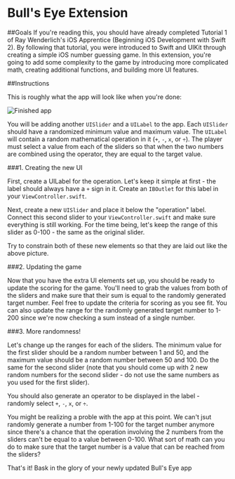 # Bull's Eye Extension

##Goals
If you're reading this, you should have already completed Tutorial 1 of Ray Wenderlich's iOS Apprentice (Beginning iOS Development with Swift 2). By following that tutorial, you were introduced to Swift and UIKit through creating a simple iOS number guessing game. In this extension, you're going to add some complexity to the game by introducing more complicated math, creating additional functions, and building more UI features.

##Instructions

This is roughly what the app will look like when you're done:

![Finished app](http://i.imgur.com/vNhhXnm.png "Finished app")

You will be adding another `UISlider` and a `UILabel` to the app. Each `UISlider` should have a randomized minimum value and maximum value. The `UILabel` will contain a random mathematical operation in it (`+`, `-`, `x`, or `÷`). The player must select a value from each of the sliders so that when the two numbers are combined using the operator, they are equal to the target value.

###1. Creating the new UI

First, create a UILabel for the operation. Let's keep it simple at first - the label should always have a `+` sign in it. Create an `IBOutlet` for this label in your `ViewController.swift`.

Next, create a new `UISlider` and place it below the "operation" label. Connect this second slider to your `ViewController.swift` and make sure everything is still working. For the time being, let's keep the range of this slider as 0-100 - the same as the original slider.

Try to constrain both of these new elements so that they are laid out like the above picture.


###2. Updating the game

Now that you have the extra UI elements set up, you should be ready to update the scoring for the game. You'll need to grab the values from both of the sliders and make sure that their sum is equal to the randomly generated target number. Feel free to update the criteria for scoring as you see fit. You can also update the range for the randomly generated target number to 1-200 since we're now checking a sum instead of a single number.

###3. More randomness!

Let's change up the ranges for each of the sliders. The minimum value for the first slider should be a random number between 1 and 50, and the maximum value should be a random number between 50 and 100. Do the same for the second slider (note that you should come up with 2 new random numbers for the second slider - do not use the same numbers as you used for the first slider).

You should also generate an operator to be displayed in the label - randomly select `+`, `-`, `x`, or `÷`. 

You might be realizing a proble with the app at this point. We can't jsut randomly generate a number from 1-100 for the target number anymore since there's a chance that the operation involving the 2 numbers from the sliders can't be equal to a value between 0-100. What sort of math can you do to make sure that the target number is a value that can be reached from the sliders?

That's it! Bask in the glory of your newly updated Bull's Eye app